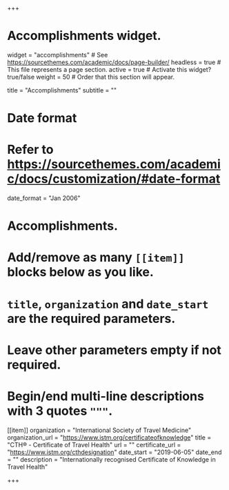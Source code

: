 +++
# Accomplishments widget.
widget = "accomplishments"  # See https://sourcethemes.com/academic/docs/page-builder/
headless = true  # This file represents a page section.
active = true  # Activate this widget? true/false
weight = 50  # Order that this section will appear.

title = "Accomplishments"
subtitle = ""

# Date format
#   Refer to https://sourcethemes.com/academic/docs/customization/#date-format
date_format = "Jan 2006"

# Accomplishments.
#   Add/remove as many `[[item]]` blocks below as you like.
#   `title`, `organization` and `date_start` are the required parameters.
#   Leave other parameters empty if not required.
#   Begin/end multi-line descriptions with 3 quotes `"""`.

[[item]]
  organization = "International Society of Travel Medicine"
  organization_url = "https://www.istm.org/certificateofknowledge"
  title = "CTH® - Certificate of Travel Health"
  url = ""
  certificate_url = "https://www.istm.org/cthdesignation"
  date_start = "2019-06-05"
  date_end = ""
  description = "Internationally recognised Certificate of Knowledge in Travel Health"

+++
